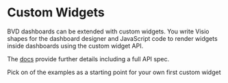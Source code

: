 # Custom Widgets
BVD dashboards can be extended with custom widgets. You write Visio shapes for the dashboard designer and JavaScript code to render widgets inside dashboards using the custom widget API.

The [docs](https://docs.software.hpe.com/BVD/10.63/Content/knowledge_base/widgets/stencil_ref_custom.htm) provide further details including a full API spec.

Pick on of the examples as a starting point for your own first custom widget


